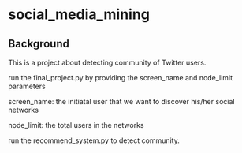 # social_media_mining
## Background
This is a project about detecting community of Twitter users.


run the final_project.py by providing the screen_name and node_limit parameters

screen_name: the initiatal user that we want to discover his/her social networks

node_limit: the total users in the networks

run the recommend_system.py to detect community.
